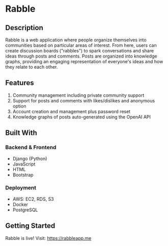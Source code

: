 # Rabble

 ## Description

Rabble is a web application where people organize themselves into communities based on particular areas of interest. From here, users can create discussion boards ("rabbles") to spark conversations and share ideas through posts and comments. Posts are organized into knowledge graphs, providing an engaging representation of everyone's ideas and how they relate to each other.

## Features

1. Community management including private community support
2. Support for posts and comments with likes/dislikes and anonymous option
3. Account creation and management plus password reset
4. Knowledge graphs of posts auto-generated using the OpenAI API

 ## Built With

 ### Backend & Frontend
- Django (Python)
- JavaScript
- HTML
- Bootstrap

### Deployment
- AWS: EC2, RDS, S3  
- Docker  
- PostgreSQL

## Getting Started
Rabble is live! Visit: https://rabbleapp.me
